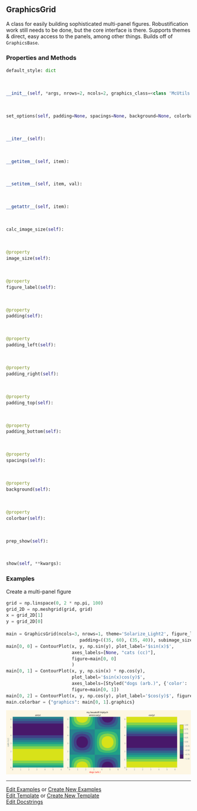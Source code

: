 ## <a id="McUtils.Plots.Graphics.GraphicsGrid">GraphicsGrid</a>
A class for easily building sophisticated multi-panel figures.
Robustification work still needs to be done, but the core interface is there.
Supports themes & direct, easy access to the panels, among other things.
Builds off of `GraphicsBase`.

### Properties and Methods
```python
default_style: dict
```
<a id="McUtils.Plots.Graphics.GraphicsGrid.__init__" class="docs-object-method">&nbsp;</a>
```python
__init__(self, *args, nrows=2, ncols=2, graphics_class=<class 'McUtils.Plots.Graphics.Graphics'>, figure=None, axes=None, subplot_kw=None, _subplot_init=None, mpl_backend=None, subimage_size=(200, 200), padding=None, spacings=None, **opts): 
```

<a id="McUtils.Plots.Graphics.GraphicsGrid.set_options" class="docs-object-method">&nbsp;</a>
```python
set_options(self, padding=None, spacings=None, background=None, colorbar=None, figure_label=None, **parent_opts): 
```

<a id="McUtils.Plots.Graphics.GraphicsGrid.__iter__" class="docs-object-method">&nbsp;</a>
```python
__iter__(self): 
```

<a id="McUtils.Plots.Graphics.GraphicsGrid.__getitem__" class="docs-object-method">&nbsp;</a>
```python
__getitem__(self, item): 
```

<a id="McUtils.Plots.Graphics.GraphicsGrid.__setitem__" class="docs-object-method">&nbsp;</a>
```python
__setitem__(self, item, val): 
```

<a id="McUtils.Plots.Graphics.GraphicsGrid.__getattr__" class="docs-object-method">&nbsp;</a>
```python
__getattr__(self, item): 
```

<a id="McUtils.Plots.Graphics.GraphicsGrid.calc_image_size" class="docs-object-method">&nbsp;</a>
```python
calc_image_size(self): 
```

<a id="McUtils.Plots.Graphics.GraphicsGrid.image_size" class="docs-object-method">&nbsp;</a>
```python
@property
image_size(self): 
```

<a id="McUtils.Plots.Graphics.GraphicsGrid.figure_label" class="docs-object-method">&nbsp;</a>
```python
@property
figure_label(self): 
```

<a id="McUtils.Plots.Graphics.GraphicsGrid.padding" class="docs-object-method">&nbsp;</a>
```python
@property
padding(self): 
```

<a id="McUtils.Plots.Graphics.GraphicsGrid.padding_left" class="docs-object-method">&nbsp;</a>
```python
@property
padding_left(self): 
```

<a id="McUtils.Plots.Graphics.GraphicsGrid.padding_right" class="docs-object-method">&nbsp;</a>
```python
@property
padding_right(self): 
```

<a id="McUtils.Plots.Graphics.GraphicsGrid.padding_top" class="docs-object-method">&nbsp;</a>
```python
@property
padding_top(self): 
```

<a id="McUtils.Plots.Graphics.GraphicsGrid.padding_bottom" class="docs-object-method">&nbsp;</a>
```python
@property
padding_bottom(self): 
```

<a id="McUtils.Plots.Graphics.GraphicsGrid.spacings" class="docs-object-method">&nbsp;</a>
```python
@property
spacings(self): 
```

<a id="McUtils.Plots.Graphics.GraphicsGrid.background" class="docs-object-method">&nbsp;</a>
```python
@property
background(self): 
```

<a id="McUtils.Plots.Graphics.GraphicsGrid.colorbar" class="docs-object-method">&nbsp;</a>
```python
@property
colorbar(self): 
```

<a id="McUtils.Plots.Graphics.GraphicsGrid.prep_show" class="docs-object-method">&nbsp;</a>
```python
prep_show(self): 
```

<a id="McUtils.Plots.Graphics.GraphicsGrid.show" class="docs-object-method">&nbsp;</a>
```python
show(self, **kwargs): 
```

### Examples
Create a multi-panel figure

<div class="card in-out-block" markdown="1">

```python
grid = np.linspace(0, 2 * np.pi, 100)
grid_2D = np.meshgrid(grid, grid)
x = grid_2D[1]
y = grid_2D[0]

main = GraphicsGrid(ncols=3, nrows=1, theme='Solarize_Light2', figure_label='my beuatufil triptych',
                            padding=((35, 60), (35, 40)), subimage_size=300)
main[0, 0] = ContourPlot(x, y, np.sin(y), plot_label='$sin(x)$',
                         axes_labels=[None, "cats (cc)"],
                         figure=main[0, 0]
                         )
main[0, 1] = ContourPlot(x, y, np.sin(x) * np.cos(y),
                         plot_label='$sin(x)cos(y)$',
                         axes_labels=[Styled("dogs (arb.)", {'color': 'red'}), None],
                         figure=main[0, 1])
main[0, 2] = ContourPlot(x, y, np.cos(y), plot_label='$cos(y)$', figure=main[0, 2])
main.colorbar = {"graphics": main[0, 1].graphics}
```

<div class="card-body out-block" markdown="1">

![plot](../../../img/McUtils_GraphicsGrid_1.png)
</div>
</div>

___

[Edit Examples](https://github.com/McCoyGroup/References/edit/gh-pages/Documentation/examples/McUtils/Plots/Graphics/GraphicsGrid.md) or 
[Create New Examples](https://github.com/McCoyGroup/References/new/gh-pages/?filename=Documentation/examples/McUtils/Plots/Graphics/GraphicsGrid.md) <br/>
[Edit Template](https://github.com/McCoyGroup/References/edit/gh-pages/Documentation/templates/McUtils/Plots/Graphics/GraphicsGrid.md) or 
[Create New Template](https://github.com/McCoyGroup/References/new/gh-pages/?filename=Documentation/templates/McUtils/Plots/Graphics/GraphicsGrid.md) <br/>
[Edit Docstrings](https://github.com/McCoyGroup/McUtils/edit/master/Plots/Graphics.py?message=Update%20Docs)